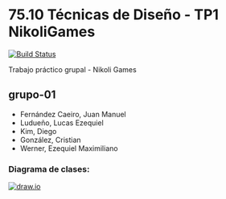 # 75.10 Técnicas de Diseño - TP1 NikoliGames
 [![Build Status](https://travis-ci.org/TP0602-01/grupo-01.svg?branch=master)](https://travis-ci.org/TP0602-01/grupo-01) 

Trabajo práctico grupal - Nikoli Games

## grupo-01
* Fernández Caeiro, Juan Manuel
* Ludueño, Lucas Ezequiel
* Kim, Diego
* González, Cristian
* Werner, Ezequiel Maximiliano

### Diagrama de clases:
 [![draw.io](https://c.s-microsoft.com/zh-tw/CMSImages/PartnerLogo_Draw-io_138x60.png?version=2ed6866b-632e-5e66-4b54-19aca84719a4)](https://www.draw.io/?chrome=0&lightbox=1&nav=1#G0Bz_s0rPeoWf8cS1pUlBmdHB2Ukk)
